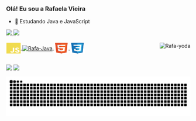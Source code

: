 ### Olá! Eu sou a Rafaela Vieira
 
- 🌱 Estudando Java e JavaScript

 <div>
  <a href="https://github.com/rafalavi">
  <img height="180em" src="https://github-readme-stats.vercel.app/api?username=rafaelavi&show_icons=false&theme=dark&include_all_commits=true&count_private=true"/>
  <img height="180em" src="https://github-readme-stats.vercel.app/api/top-langs/?username=rafaelavi&layout=compact&langs_count=7&theme=dark"/>
</div>

  <div style="display: inline_block"><br>
   <img align="center" alt="Rafa-Js" height="30" width="40" src="https://raw.githubusercontent.com/devicons/devicon/master/icons/javascript/javascript-plain.svg">
  <img align="center" alt="Rafa-Java" height="30" width="40" src="https://img.shields.io/badge/Java-ED8B00?style=for-the-badge&logo=java&logoColor=white">
  <img align="center" alt="Rafa-HTML" height="30" width="40" src="https://raw.githubusercontent.com/devicons/devicon/master/icons/html5/html5-original.svg">
  <img align="center" alt="Rafa-CSS" height="30" width="40" src="https://raw.githubusercontent.com/devicons/devicon/master/icons/css3/css3-original.svg">
  <img align="right" alt="Rafa-yoda" src="https://i.picasion.com/pic91/0c79bb043b94ae4a8658c3a82f0bd2e4.gif">
</div>
  
   ##
  
 <div>
  <a href="https://www.instagram.com/raafaelav/" target="_blank"><img src="https://img.shields.io/badge/-Instagram-%23E4405F?style=for-the-badge&logo=instagram&logoColor=white" target="_blank"></a>
  <a href="https://www.linkedin.com/in/rafaela-vieira-13b9a0207/" target="_blank"><img src="https://img.shields.io/badge/-LinkedIn-%230077B5?style=for-the-badge&logo=linkedin&logoColor=white" target="_blank"></a>
   
   ![Snake animation](https://github.com/rafaelavi/rafaelavi/blob/output/github-contribution-grid-snake.svg)
   
 </div>
